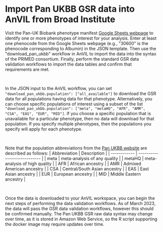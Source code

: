 # Import Pan UKBB GSR data into AnVIL from Broad Institute

Visit the Pan-UK Biobank phenotype manifest [Google Sheets webpage](https://docs.google.com/spreadsheets/d/1AeeADtT0U1AukliiNyiVzVRdLYPkTbruQSk38DeutU8/edit#gid=1450719288) to identify one or more phenotypes of interest for your analysis. Enter at least one phenocode from the Google Sheets webpage (e.g., "30600" is the phenocode corresponding to Albumin) in the JSON template. Then use the "download_pan_ukbb" workflow in AnVIL to import the data into the syntax of the PRIMED consortium. Finally, perform the standard GSR data validation workflows to import the data tables and confirm that requirements are met.

<br/>

In the JSON input to the AnVIL workflow, you can set <code>"download_pan_ukbb.population": ["all_available"]</code> to download the GSR data for all populations having data for that phenotype. Alternatively, you can choose specific populations of interest using a subset of the list <code>"download_pan_ukbb.population": ["meta", "metaHQ", "AFR", "AMR", "CSA", "EAS", "EUR", "MID"]</code>. If you choose a specific population that is unavailable for a particular phenotype, then no data will download for that population. If you specify multiple phenotypes, then the populations you specify will apply for each phenotype.

<br/>

Note that the population abbreviations from the [Pan UKBB website](https://pan.ukbb.broadinstitute.org/docs/technical-overview) are described as follows:
| Abbreviation | Description                   |
| ------------ | ----------------------------  |
| meta         | meta-analysis of any quality  |
| metaHQ       | meta-analysis of high quality |
| AFR          | African ancestry              |
| AMR          | Admixed American ancestry     |
| CSA          | Central/South Asian ancestry  |
| EAS          | East Asian ancestry           |
| EUR          | European ancestry             |
| MID          | Middle Eastern ancestry       |

<br/>

Once the data is downloaded to your AnVIL workspace, you can begin the next steps of performing the data validation workflows. As of March 2023, the data will pass the GSR data validation workflows, however this should be confirmed manually. The Pan UKBB GSR raw data syntax may change over time, as it is stored in Amazon Web Service, so the R script supporting the docker image may require updates over time.
